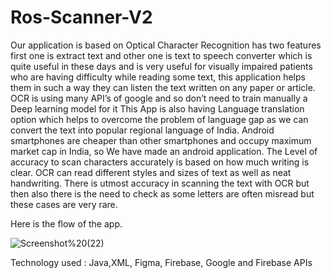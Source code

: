 # Ros-Scanner-V2


Our application is based on Optical Character Recognition has two features first one is extract text and other one is text to speech
converter which is quite useful in these days and is very useful for visually impaired patients
who are having difficulty while reading some text, this application helps them in such a way
they can listen the text written on any paper or article. OCR is using many API’s of google
and so don’t need to train manually a Deep learning model for it This App is also having
Language translation option which helps to overcome the problem of language gap as we can
convert the text into popular regional language of India. Android smartphones are cheaper
than other smartphones and occupy maximum market cap in India, so We have made an android application.
The Level of accuracy to scan characters accurately is based on how much writing is
clear. OCR can read different styles and sizes of text as well as neat handwriting. There is
utmost accuracy in scanning the text with OCR but then also there is the need to check as
some letters are often misread but these cases are very rare.

Here is the flow of the app.



![Screenshot%20(22)](https://user-images.githubusercontent.com/65353886/172150067-d3354dc9-95de-4f62-8f4a-cf97f45ac8ca.png)



Technology used : Java,XML, Figma, Firebase, Google and Firebase APIs
